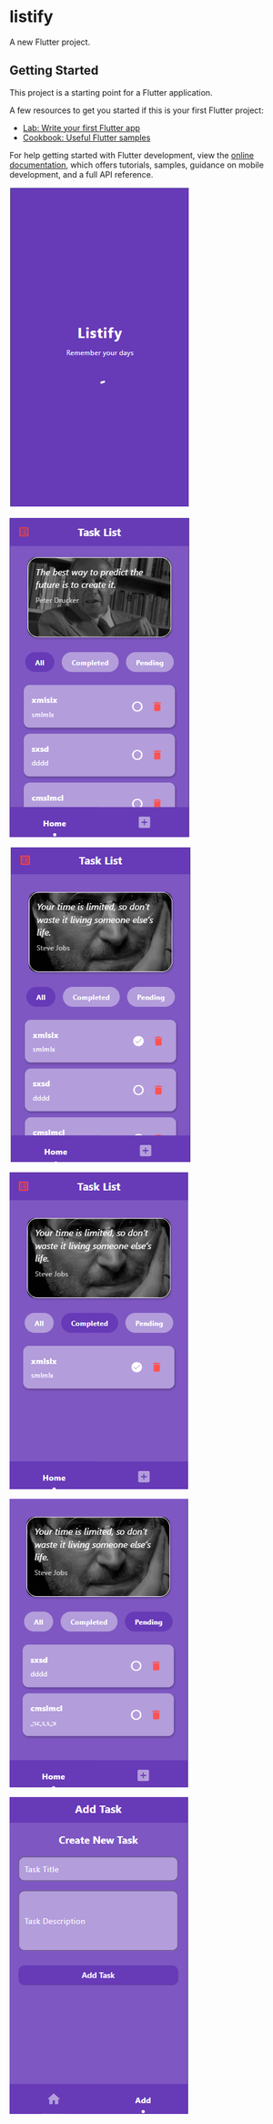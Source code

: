 # listify

A new Flutter project.

## Getting Started

This project is a starting point for a Flutter application.

A few resources to get you started if this is your first Flutter project:

- [Lab: Write your first Flutter app](https://docs.flutter.dev/get-started/codelab)
- [Cookbook: Useful Flutter samples](https://docs.flutter.dev/cookbook)

For help getting started with Flutter development, view the
[online documentation](https://docs.flutter.dev/), which offers tutorials,
samples, guidance on mobile development, and a full API reference.

![Main Page](https://github.com/MuhammadAbbasR/listify/blob/efe922850974baa9b06a6fa4b514b4996718d740/listify%20main.PNG)

![Alt text](https://github.com/MuhammadAbbasR/listify/blob/efe922850974baa9b06a6fa4b514b4996718d740/listify%201.PNG)

![Alt text](https://github.com/MuhammadAbbasR/listify/blob/efe922850974baa9b06a6fa4b514b4996718d740/listify%202.PNG)

![Alt text](https://github.com/MuhammadAbbasR/listify/blob/efe922850974baa9b06a6fa4b514b4996718d740/listify%203.PNG)

![Alt text](https://github.com/MuhammadAbbasR/listify/blob/efe922850974baa9b06a6fa4b514b4996718d740/listify%204.PNG)

![Alt text](https://github.com/MuhammadAbbasR/listify/blob/efe922850974baa9b06a6fa4b514b4996718d740/listify%205.PNG)

